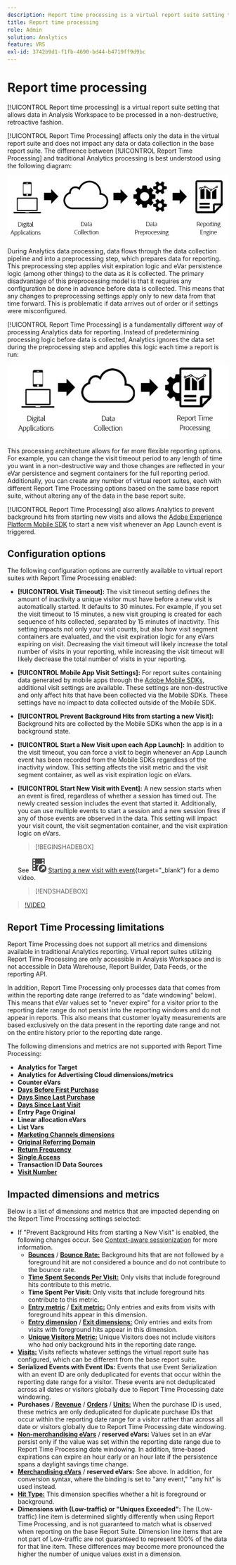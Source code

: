 ```yaml
---
description: Report time processing is a virtual report suite setting that allows data to be processed in a non-destructive, retroactive fashion.
title: Report time processing
role: Admin
solution: Analytics
feature: VRS
exl-id: 3742b9d1-f1fb-4690-bd44-b4719ff9d9bc
---
```

# Report time processing

[!UICONTROL Report time processing] is a virtual report suite setting that allows data in Analysis Workspace to be processed in a non-destructive, retroactive fashion.

[!UICONTROL Report Time Processing] affects only the data in the virtual report suite and does not impact any data or data collection in the base report suite. The difference between [!UICONTROL Report Time Processing] and traditional Analytics processing is best understood using the following diagram:

![Traditional processing pipeline](assets/google1.jpg)

During Analytics data processing, data flows through the data collection pipeline and into a preprocessing step, which prepares data for reporting. This preprocessing step applies visit expiration logic and eVar persistence logic (among other things) to the data as it is collected. The primary disadvantage of this preprocessing model is that it requires any configuration be done in advance before data is collected. This means that any changes to preprocessing settings apply only to new data from that time forward. This is problematic if data arrives out of order or if settings were misconfigured.

[!UICONTROL Report Time Processing] is a fundamentally different way of processing Analytics data for reporting. Instead of predetermining processing logic before data is collected, Analytics ignores the data set during the preprocessing step and applies this logic each time a report is run:

![Report time processing pipeline](assets/google2.jpg)

This processing architecture allows for far more flexible reporting options. For example, you can change the visit timeout period to any length of time you want in a non-destructive way and those changes are reflected in your eVar persistence and segment containers for the full reporting period. Additionally, you can create any number of virtual report suites, each with different Report Time Processing options based on the same base report suite, without altering any of the data in the base report suite.

[!UICONTROL Report Time Processing] also allows Analytics to prevent background hits from starting new visits and allows the [Adobe Experience Platform Mobile SDK](https://experienceleague.adobe.com/docs/mobile.html) to start a new visit whenever an App Launch event is triggered.

## Configuration options

The following configuration options are currently available to virtual report suites with Report Time Processing enabled:

* **[!UICONTROL Visit Timeout]:** The visit timeout setting defines the amount of inactivity a unique visitor must have before a new visit is automatically started. It defaults to 30 minutes. For example, if you set the visit timeout to 15 minutes, a new visit grouping is created for each sequence of hits collected, separated by 15 minutes of inactivity. This setting impacts not only your visit counts, but also how visit segment containers are evaluated, and the visit expiration logic for any eVars expiring on visit. Decreasing the visit timeout will likely increase the total number of visits in your reporting, while increasing the visit timeout will likely decrease the total number of visits in your reporting.
* **[!UICONTROL Mobile App Visit Settings]:** For report suites containing data generated by mobile apps through the [Adobe Mobile SDKs](https://experienceleague.adobe.com/docs/mobile.html), additional visit settings are available. These settings are non-destructive and only affect hits that have been collected via the Mobile SDKs. These settings have no impact to data collected outside of the Mobile SDK.
* **[!UICONTROL Prevent Background Hits from starting a new Visit]:** Background hits are collected by the Mobile SDKs when the app is in a background state.
* **[!UICONTROL Start a New Visit upon each App Launch]:** In addition to the visit timeout, you can force a visit to begin whenever an App Launch event has been recorded from the Mobile SDKs regardless of the inactivity window. This setting affects the visit metric and the visit segment container, as well as visit expiration logic on eVars.
* **[!UICONTROL Start New Visit with Event]:** A new session starts when an event is fired, regardless of whether a session has timed out. The newly created session includes the event that started it. Additionally, you can use multiple events to start a session and a new session fires if any of those events are observed in the data. This setting will impact your visit count, the visit segmentation container, and the visit expiration logic on eVars.


  >[!BEGINSHADEBOX]

  See ![VideoCheckedOut](/help/assets/icons/VideoCheckedOut.svg) [Starting a new visit with event](https://video.tv.adobe.com/v/23129?quality=12&learn=on){target="_blank"} for a demo video.

  >[!ENDSHADEBOX]


>[!VIDEO](https://video.tv.adobe.com/v/23129/?quality=12)

## Report Time Processing limitations

Report Time Processing does not support all metrics and dimensions available in traditional Analytics reporting. Virtual report suites utilizing Report Time Processing are only accessible in Analysis Workspace and is not accessible in Data Warehouse, Report Builder, Data Feeds, or the reporting API.

In addition, Report Time Processing only processes data that comes from within the reporting date range (referred to as "date windowing" below). This means that eVar values set to "never expire" for a visitor prior to the reporting date range do not persist into the reporting windows and do not appear in reports. This also means that customer loyalty measurements are based exclusively on the data present in the reporting date range and not on the entire history prior to the reporting date range.

The following dimensions and metrics are not supported with Report Time Processing:

* **Analytics for Target**
* **Analytics for Advertising Cloud dimensions/metrics**
* **Counter eVars**
* [**Days Before First Purchase**](/help/components/dimensions/days-before-first-purchase.md)
* [**Days Since Last Purchase**](/help/components/dimensions/days-since-last-purchase.md)
* [**Days Since Last Visit**](/help/components/dimensions/days-since-last-visit.md)
* **Entry Page Original**
* **Linear allocation eVars**
* **List Vars**
* [**Marketing Channels dimensions**](/help/components/dimensions/marketing-channel.md)
* [**Original Referring Domain**](/help/components/dimensions/original-referring-domain.md)
* [**Return Frequency**](/help/components/dimensions/return-frequency.md)
* [**Single Access**](/help/components/metrics/single-access.md)
* **Transaction ID Data Sources**
* [**Visit Number**](/help/components/dimensions/visit-number.md)

## Impacted dimensions and metrics

Below is a list of dimensions and metrics that are impacted depending on the Report Time Processing settings selected:

* If "Prevent Background Hits from starting a New Visit" is enabled, the following changes occur. See [Context-aware sessionization](vrs-mobile-visit-processing.md) for more information.
  * [**Bounces**](/help/components/metrics/bounces.md) / [**Bounce Rate:**](/help/components/metrics/bounce-rate.md) Background hits that are not followed by a foreground hit are not considered a bounce and do not contribute to the bounce rate.
  * [**Time Spent Seconds Per Visit:**](/help/components/metrics/time-spent-per-visit.md) Only visits that include foreground hits contribute to this metric.
  * **Time Spent Per Visit:** Only visits that include foreground hits contribute to this metric.
  * [**Entry metric**](/help/components/metrics/entries.md) / [**Exit metric:**](/help/components/metrics/exits.md) Only entries and exits from visits with foreground hits appear in this dimension.
  * [**Entry dimension**](/help/components/dimensions/entry-dimensions.md) / [**Exit dimensions:**](/help/components/dimensions/exit-dimensions.md) Only entries and exits from visits with foreground hits appear in this dimension.
  * [**Unique Visitors Metric:**](/help/components/metrics/unique-visitors.md) Unique Visitors does not include visitors who had only background hits in the reporting date range.
* [**Visits:**](/help/components/metrics/visits.md) Visits reflects whatever settings the virtual report suite has configured, which can be different from the base report suite.
* **Serialized Events with Event IDs:** Events that use Event Serialization with an event ID are only deduplicated for events that occur within the reporting date range for a visitor. These events are not deduplicated across all dates or visitors globally due to Report Time Processing date windowing.
* **Purchases** / [**Revenue**](/help/components/metrics/revenue.md) / [**Orders**](/help/components/metrics/orders.md) / [**Units:**](/help/components/metrics/units.md) When the purchase ID is used, these metrics are only deduplicated for duplicate purchase IDs that occur within the reporting date range for a visitor rather than across all date or visitors globally due to Report Time Processing date windowing.
* [**Non-merchandising eVars**](/help/components/dimensions/evar.md) / **reserved eVars:** Values set in an eVar persist only if the value was set within the reporting date range due to Report Time Processing date windowing. In addition, time-based expirations can expire an hour early or an hour late if the persistence spans a daylight savings time change.
* [**Merchandising eVars**](/help/components/dimensions/evar-merchandising.md) / **reserved eVars:** See above. In addition, for conversion syntax, where the binding is set to "any event," "any hit" is used instead.
* [**Hit Type:**](/help/components/dimensions/hit-type.md) This dimension specifies whether a hit is foreground or background.
* **Dimensions with (Low-traffic) or "Uniques Exceeded":** The (Low-traffic) line item is determined slightly differently when using Report Time Processing, and is not guaranteed to match what is observed when reporting on the base Report Suite. Dimension line items that are not part of Low-traffic are not guaranteed to represent 100% of the data for that line item. These differences may become more pronounced the higher the number of unique values exist in a dimension.
